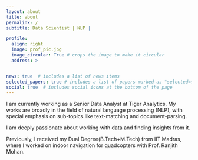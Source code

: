 ```yaml
---
layout: about
title: about
permalink: /
subtitle: Data Scientist | NLP | 

profile:
  align: right
  image: prof_pic.jpg
  image_circular: True # crops the image to make it circular
  address: >


news: true  # includes a list of news items
selected_papers: true # includes a list of papers marked as "selected={true}"
social: true  # includes social icons at the bottom of the page
---
```


I am currently working as a Senior Data Analyst at Tiger Analytics. My works are broadly in the field of natural language processing (NLP), with special emphasis on sub-topics like text-matching and document-parsing.

I am deeply passionate about working with data and finding insights from it.

Previously, I received my Dual Degree(B.Tech+M.Tech) from IIT Madras, where I worked on indoor navigation for quadcopters with Prof. Ranjith Mohan.
